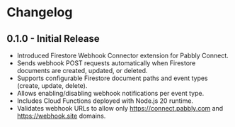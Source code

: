 # Changelog

## 0.1.0 - Initial Release
- Introduced Firestore Webhook Connector extension for Pabbly Connect.
- Sends webhook POST requests automatically when Firestore documents are created, updated, or deleted.
- Supports configurable Firestore document paths and event types (create, update, delete).
- Allows enabling/disabling webhook notifications per event type.
- Includes Cloud Functions deployed with Node.js 20 runtime.
- Validates webhook URLs to allow only https://connect.pabbly.com and https://webhook.site domains.
